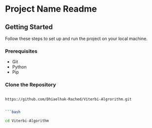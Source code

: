 # Project Name Readme

## Getting Started

Follow these steps to set up and run the project on your local machine.

### Prerequisites

- Git
- Python
- Pip

### Clone the Repository

```bash

https://github.com/Dhiaelhak-Rached/Viterbi-Algrorithm.git


```bash

cd Viterbi-Algorithm
